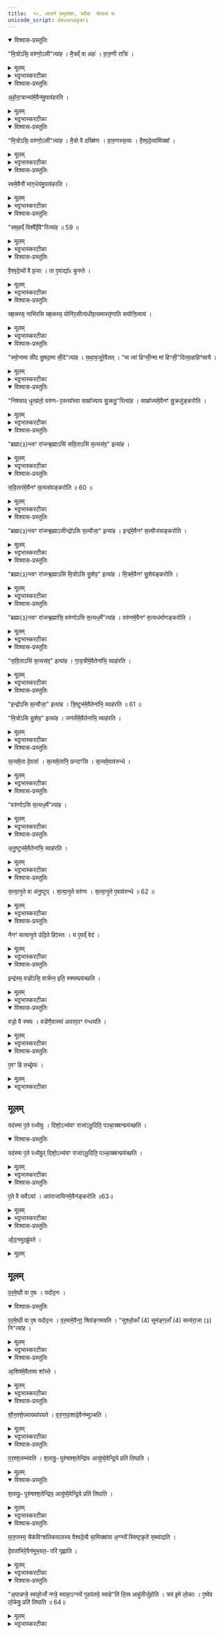```yaml
---
title:  १०, आसने समुपवेशः, सर्वैस्  सेव्यत्वं च
unicode_script: devanagari
---
```



<details open><summary>विश्वास-प्रस्तुतिः</summary>

"मि॒त्रो॑ऽसि॒ वरु॑णो॒ऽसी"त्या॑ह ।
मै॒त्रव्ँ वा अहः॑ ।
वा॒रु॒णी रात्रिः॑ ।
</details>

<details><summary>मूलम्</summary>

"मि॒त्रो॑ऽसि॒ वरु॑णो॒ऽसी"त्या॑ह ।
मै॒त्रव्ँ वा अहः॑ ।
वा॒रु॒णी रात्रिः॑ ।
</details>

<details><summary>भट्टभास्करटीका</summary>

1 अथ वेश्वदेव्यामिक्षायां यजमानो दक्षिणं सव्यं च बाहुमुपावहरते - मित्रोसीत्यादि ॥ मित्रशब्दस्य सूर्यवाचित्वात्तन्नाम्ना व्यवहृतस्य दक्षिणबाहोरहोरूपत्वं, वरुणशब्दस्यान्यकारवदावरणवाचित्वात् तन्नाम्ना व्यवहृतस्य रात्रिरूपत्वमिति भावः ।
</details>

<details open><summary>विश्वास-प्रस्तुतिः</summary>

अ॒हो॒रा॒त्राभ्या॑मे॒वैन॑मु॒पाव॑हरति ।
</details>

<details><summary>मूलम्</summary>

अ॒हो॒रा॒त्राभ्या॑मे॒वैन॑मु॒पाव॑हरति ।
</details>

<details><summary>भट्टभास्करटीका</summary>

अहोरात्राभ्यामेनं दक्षिण सव्यं चोपावहरति ।
</details>

<details open><summary>विश्वास-प्रस्तुतिः</summary>

"मि॒त्रो॑ऽसि॒ वरु॑णो॒ऽसी"त्या॑ह ।
मै॒त्रो वै दख्षि॑णः ।
वा॒रु॒णस्स॒व्यः ।
वै॒श्व॒दे॒व्या॑मिख्षा᳚ ।
</details>

<details><summary>मूलम्</summary>

"मि॒त्रो॑ऽसि॒ वरु॑णो॒ऽसी"त्या॑ह ।
मै॒त्रो वै दख्षि॑णः ।
वा॒रु॒णस्स॒व्यः ।
वै॒श्व॒दे॒व्या॑मिख्षा᳚ ।
</details>

<details><summary>भट्टभास्करटीका</summary>

किंच - मैत्रो दक्षिणो हस्तः प्राथम्यात् । सव्यो वारुणः संवृतत्वात्, आमिक्षा च वैश्वदेवी, विश्वेषु देवेषु चान्तर्भूतौ मित्रावरुणौ ।
</details>

<details open><summary>विश्वास-प्रस्तुतिः</summary>

स्वमे॒वैनौ॑ भाग॒धेय॑मु॒पाव॑हरति ।
</details>

<details><summary>मूलम्</summary>

स्वमे॒वैनौ॑ भाग॒धेय॑मु॒पाव॑हरति ।
</details>

<details><summary>भट्टभास्करटीका</summary>

तस्मात् स्वं भागधेयं भजनीयं संबन्धिनं संतानं प्रति मित्रं वरुणं च एतौ हस्तावुपावहरति ॥
</details>

<details open><summary>विश्वास-प्रस्तुतिः</summary>

"सम॒हव्ँ विश्वै᳚र्दे॒वै"रित्या॑ह ॥ 59 ॥  
</details>

<details><summary>मूलम्</summary>

"सम॒हव्ँ विश्वै᳚र्दे॒वै"रित्या॑ह ॥ 59 ॥  
</details>

<details><summary>भट्टभास्करटीका</summary>

2 समहमिति तामभिमृशति ॥
</details>

<details open><summary>विश्वास-प्रस्तुतिः</summary>

वै॒श्व॒दे॒व्यो॑ वै प्र॒जाः ।
ता ए॒वाद्या᳚ᳵ कुरुते ।
</details>

<details><summary>मूलम्</summary>

वै॒श्व॒दे॒व्यो॑ वै प्र॒जाः ।
ता ए॒वाद्या᳚ᳵ कुरुते ।
</details>

<details><summary>भट्टभास्करटीका</summary>

वैश्वदेव्यः प्रजास्सर्वदेवसाधारणत्वात् । तास्सर्वा आद्या आत्मनो भोग्याः करदाः कुरुते ॥
</details>

<details open><summary>विश्वास-प्रस्तुतिः</summary>

ख्ष॒त्त्रस्य॒ नाभि॑रसि ख्ष॒त्त्रस्य॒ योनि॑र॒सीत्य॑धीवा॒समास्तृ॑णाति सयोनि॒त्वाय॑ ।
</details>

<details><summary>मूलम्</summary>

ख्ष॒त्त्रस्य॒ नाभि॑रसि ख्ष॒त्त्रस्य॒ योनि॑र॒सीत्य॑धीवा॒समास्तृ॑णाति सयोनि॒त्वाय॑ ।
</details>

<details><summary>भट्टभास्करटीका</summary>

3 क्षत्रस्य नाभिरसीति आसन्दीं मिनोति ॥ क्षत्रस्य योनि सीत्यधीवासमास्तृणातीत्येके । सयोनित्वाय यजमानस्य सयोनित्वख्यापनाय ॥
</details>

<details open><summary>विश्वास-प्रस्तुतिः</summary>

"स्यो॒नामा सी॑द सु॒षदा॒मा सी॒दे"त्या॑ह ।
य॒था॒य॒जुरे॒वैतत् ।
"मा त्वा॑ हिꣳसी॒न्मा मा॑ हिꣳसी॒"दित्या॒हाहिꣳ॑सायै ।
</details>

<details><summary>मूलम्</summary>

"स्यो॒नामा सी॑द सु॒षदा॒मा सी॒दे"त्या॑ह ।
य॒था॒य॒जुरे॒वैतत् ।
"मा त्वा॑ हिꣳसी॒न्मा मा॑ हिꣳसी॒"दित्या॒हाहिꣳ॑सायै ।
</details>

<details><summary>भट्टभास्करटीका</summary>

4 स्योनामिति तत्रासीदन्तमनुमन्त्रयते ॥ स्योनत्वादि यथा यजुर्वदति तथा तद्भवत्येव ॥
</details>

<details open><summary>विश्वास-प्रस्तुतिः</summary>

"निष॑साद धृ॒तव्र॑तो॒ वरु॑णᳶ प॒स्त्या᳚स्वा साम्रा᳚ज्याय सु॒क्रतु॒"रित्या॑ह ।
साम्रा᳚ज्यमे॒वैनꣳ॑ सु॒क्रतु॑ङ्करोति ।
</details>

<details><summary>मूलम्</summary>

"निष॑साद धृ॒तव्र॑तो॒ वरु॑णᳶ प॒स्त्या᳚स्वा साम्रा᳚ज्याय सु॒क्रतु॒"रित्या॑ह ।
साम्रा᳚ज्यमे॒वैनꣳ॑ सु॒क्रतु॑ङ्करोति ।
</details>

<details><summary>भट्टभास्करटीका</summary>

5 निषसादेति आसीनमभिमन्त्रयते ॥ साम्राज्यं सम्राजम् । स्वार्थे ष्यञ्, चातुर्वर्ण्यादित्वात् । साम्राज्यवन्तं वा । 'क्रत्वादयश्च'इत्युत्तरपदाद्युदात्तत्वम् ॥
</details>

<details open><summary>विश्वास-प्रस्तुतिः</summary>

"ब्रह्मा(३)न्त्वꣳ रा॑जन्ब्र॒ह्माऽसि॑ सवि॒ताऽसि॑ स॒त्यस॑व॒" इत्या॑ह ।
</details>

<details><summary>मूलम्</summary>

"ब्रह्मा(३)न्त्वꣳ रा॑जन्ब्र॒ह्माऽसि॑ सवि॒ताऽसि॑ स॒त्यस॑व॒" इत्या॑ह ।
</details>

<details><summary>भट्टभास्करटीका</summary>

6 ऋत्विक्षु रत्निषु च सर्वतः पर्युपविष्टेष्वध्वर्युं राजाऽभिमन्त्रयते - ब्रह्मानिति ॥ अध्वर्युः प्रत्याह - त्वं राजन् ब्रह्माऽसीत्यादि ।
</details>

<details open><summary>विश्वास-प्रस्तुतिः</summary>

स॒वि॒तार॑मे॒वैनꣳ॑ स॒त्यस॑वङ्करोति ॥ 60 ॥  
</details>

<details><summary>मूलम्</summary>

स॒वि॒तार॑मे॒वैनꣳ॑ स॒त्यस॑वङ्करोति ॥ 60 ॥  
</details>

<details><summary>भट्टभास्करटीका</summary>

सवितारं प्रेरयितारं सत्यसवं अमोधानुज्ञम् ।
एवं ब्रह्मणो होतुरुद्गातुश्चामन्त्रणादि ।
</details>

<details open><summary>विश्वास-प्रस्तुतिः</summary>

"ब्रह्मा(३)न्त्वꣳ रा॑जन्ब्र॒ह्माऽसीन्द्रो॑ऽसि स॒त्यौजा॒" इत्या॑ह ।
इन्द्र॑मे॒वैनꣳ॑ स॒त्यौज॑सङ्करोति ।
</details>

<details><summary>मूलम्</summary>

"ब्रह्मा(३)न्त्वꣳ रा॑जन्ब्र॒ह्माऽसीन्द्रो॑ऽसि स॒त्यौजा॒" इत्या॑ह ।
इन्द्र॑मे॒वैनꣳ॑ स॒त्यौज॑सङ्करोति ।
</details>

<details><summary>भट्टभास्करटीका</summary>

इन्द्र ईश्वरोसि ।
सत्यौजाः अवितथबलः
</details>

<details open><summary>विश्वास-प्रस्तुतिः</summary>

"ब्रह्मा(३)न्त्वꣳ रा॑जन्ब्र॒ह्माऽसि॑ मि॒त्रो॑ऽसि सु॒शेव॒" इत्या॑ह ।
मि॒त्रमे॒वैनꣳ॑ सु॒शेव॑ङ्करोति ।
</details>

<details><summary>मूलम्</summary>

"ब्रह्मा(३)न्त्वꣳ रा॑जन्ब्र॒ह्माऽसि॑ मि॒त्रो॑ऽसि सु॒शेव॒" इत्या॑ह ।
मि॒त्रमे॒वैनꣳ॑ सु॒शेव॑ङ्करोति ।
</details>

<details><summary>भट्टभास्करटीका</summary>

मित्रं स्निग्धः सुशेवः सुसुखः । 'आद्युदात्तं द्व्यच्छन्दसि'इत्याद्युदात्तत्वम् ।
</details>

<details open><summary>विश्वास-प्रस्तुतिः</summary>

"ब्रह्मा(३)न्त्वꣳ रा॑जन्ब्र॒ह्मासि॒ वरु॑णोऽसि स॒त्यध॒र्मे"त्या॑ह ।
वरु॑णमे॒वैनꣳ॑ स॒त्यध॑र्माणङ्करोति ।
</details>

<details><summary>मूलम्</summary>

"ब्रह्मा(३)न्त्वꣳ रा॑जन्ब्र॒ह्मासि॒ वरु॑णोऽसि स॒त्यध॒र्मे"त्या॑ह ।
वरु॑णमे॒वैनꣳ॑ स॒त्यध॑र्माणङ्करोति ।
</details>

<details><summary>भट्टभास्करटीका</summary>

वरुणो वारकः शत्रूणां सत्यधर्माणं अमोघक्रियम् । 'धर्मादनिच्केवलात्'॥
</details>

<details open><summary>विश्वास-प्रस्तुतिः</summary>

"स॒वि॒ताऽसि॑ स॒त्यस॑व॒" इत्या॑ह ।
गा॒य॒त्रीमे॒वैतेना॑भि॒ व्याह॑रति ।
</details>

<details><summary>मूलम्</summary>

"स॒वि॒ताऽसि॑ स॒त्यस॑व॒" इत्या॑ह ।
गा॒य॒त्रीमे॒वैतेना॑भि॒ व्याह॑रति ।
</details>

<details><summary>भट्टभास्करटीका</summary>

7 सविताऽसीत्यादि ॥ एतेन सवितृकीर्तनेन तदीयां गायत्रीं यजमानायाभिव्याहरति ।
</details>

<details open><summary>विश्वास-प्रस्तुतिः</summary>

"इन्द्रो॑ऽसि स॒त्यौजा॒" इत्या॑ह ।
त्रि॒ष्टुभ॑मे॒वैतेना॑भि॒ व्याह॑रति ॥ 61 ॥  

"मि॒त्रो॑ऽसि सु॒शेव॒" इत्या॑ह ।
जग॑तीमे॒वैतेना॑भि॒ व्याह॑रति ।
</details>

<details><summary>मूलम्</summary>

"इन्द्रो॑ऽसि स॒त्यौजा॒" इत्या॑ह ।
त्रि॒ष्टुभ॑मे॒वैतेना॑भि॒ व्याह॑रति ॥ 61 ॥  

"मि॒त्रो॑ऽसि सु॒शेव॒" इत्या॑ह ।
जग॑तीमे॒वैतेना॑भि॒ व्याह॑रति ।
</details>

<details><summary>भट्टभास्करटीका</summary>

इन्द्रकीर्तनेन त्रिष्टुभं मित्रकीर्तनेन जगतीम् ।
</details>

<details open><summary>विश्वास-प्रस्तुतिः</summary>

स॒त्यमे॒ता दे॒वताः᳚ ।
स॒त्यमे॒तानि॒ छन्दाꣳ॑सि ।
स॒त्यमे॒वाव॑रुन्धे ।
</details>

<details><summary>मूलम्</summary>

स॒त्यमे॒ता दे॒वताः᳚ ।
स॒त्यमे॒तानि॒ छन्दाꣳ॑सि ।
स॒त्यमे॒वाव॑रुन्धे ।
</details>

<details><summary>भट्टभास्करटीका</summary>

सत्यं अवितथफलहेतवः, एतानि छन्दांसि, तस्मादेतत्संबन्धात् सत्यमवितथफलमवावरुन्ध । यद्वा - सत्यमनुष्टुभमिति सत्यवचनान्वयात् विपर्ययाच्च सत्यानृतात्मत्वमनुष्ट्वभः, तस्य वाङ्मयत्वात् ।
</details>

<details open><summary>विश्वास-प्रस्तुतिः</summary>

"वरु॑णोऽसि स॒त्यध॒र्मे"त्या॑ह ।
</details>

<details><summary>मूलम्</summary>

"वरु॑णोऽसि स॒त्यध॒र्मे"त्या॑ह ।
</details>

<details><summary>भट्टभास्करटीका</summary>

वरुणोपि सत्यानृतात्मा पापिनो वारको गृह्नाति पाशेन, इतरास्तु मोचकोऽनुगृह्णाति ।
</details>

<details open><summary>विश्वास-प्रस्तुतिः</summary>

अ॒नु॒ष्टुभ॑मे॒वैतेना॑भि॒ व्याह॑रति ।
</details>

<details><summary>मूलम्</summary>

अ॒नु॒ष्टुभ॑मे॒वैतेना॑भि॒ व्याह॑रति ।
</details>

<details><summary>भट्टभास्करटीका</summary>

तस्माद्वरुणकीर्तनेन अनुष्टुभमेवाभिव्याहरति ।
</details>

<details open><summary>विश्वास-प्रस्तुतिः</summary>

स॒त्या॒नृ॒ते वा अ॑नु॒ष्टुप् ।
स॒त्या॒नृ॒ते वरु॑णः ।
स॒त्या॒नृ॒ते ए॒वाव॑रुन्धे ॥ 62 ॥
</details>

<details><summary>मूलम्</summary>

स॒त्या॒नृ॒ते वा अ॑नु॒ष्टुप् ।
स॒त्या॒नृ॒ते वरु॑णः ।
स॒त्या॒नृ॒ते ए॒वाव॑रुन्धे ॥ 62 ॥
</details>

<details><summary>भट्टभास्करटीका</summary>

ततस्सत्यानृते अवरुन्धे विधेयीकरोति ।
</details>

<details open><summary>विश्वास-प्रस्तुतिः</summary>

नैनꣳ॑ सत्यानृ॒ते उ॑दि॒ते हिꣵ॑स्तः ।
य ए॒वव्ँ वेद॑ ।
</details>

<details><summary>मूलम्</summary>

नैनꣳ॑ सत्यानृ॒ते उ॑दि॒ते हिꣵ॑स्तः ।
य ए॒वव्ँ वेद॑ ।
</details>

<details><summary>भट्टभास्करटीका</summary>

ततस्ते उदिते उद्भूते उक्ते वा अयथाविषयोदिते एनं न हिंस्तः । एवं वेदितारमित्यपि, किं पुनः कर्तारम् ॥
</details>

<details open><summary>विश्वास-प्रस्तुतिः</summary>

इन्द्र॑स्य॒ वज्रो॑ऽसि॒ वार्त्र॑घ्न॒ इति॒ स्फ्यम्प्रय॑च्छति ।
</details>

<details><summary>मूलम्</summary>

इन्द्र॑स्य॒ वज्रो॑ऽसि॒ वार्त्र॑घ्न॒ इति॒ स्फ्यम्प्रय॑च्छति ।
</details>

<details><summary>भट्टभास्करटीका</summary>

8 इन्द्रस्येति ब्रह्मा स्फ्यं राज्ञे प्रयच्छति ॥
</details>

<details open><summary>विश्वास-प्रस्तुतिः</summary>

वज्रो॒ वै स्फ्यः ।
वज्रे॑णै॒वास्मा॑ अवरप॒रꣳ र॑न्धयति ।
</details>

<details><summary>मूलम्</summary>

वज्रो॒ वै स्फ्यः ।
वज्रे॑णै॒वास्मा॑ अवरप॒रꣳ र॑न्धयति ।
</details>

<details><summary>भट्टभास्करटीका</summary>

वज्रस्थानीयेन स्फ्येन अस्मै यजमानाय अवरपरं अवरान् परांश्च सेनापुरुषान् रन्धयति वशीकरोति । 'रधिजभोरचि'इति नुम् । अवरपरस्य सेनाङ्गत्वादेकवचनम् । आहिताग्न्यादित्वावत् परनिपातः ।
</details>

<details open><summary>विश्वास-प्रस्तुतिः</summary>

ए॒वꣳ हि तच्छ्रेयः॑ ।
</details>

<details><summary>मूलम्</summary>

ए॒वꣳ हि तच्छ्रेयः॑ ।
</details>

<details><summary>भट्टभास्करटीका</summary>

एवं हि तच्छ्रेयः प्रशस्ततरं भवति ।
</details>

## मूलम्
यद॑स्मा ए॒ते रध्ये॑युः ।
दिशो॒ऽभ्य॑यꣳ राजा॑ऽभू॒दिति॒ पञ्चा॒ख्षान्प्रय॑च्छति ।
<details open><summary>विश्वास-प्रस्तुतिः</summary>

यद॑स्मा ए॒ते रध्ये॑यु॒र् दिशो॒ऽभ्य॑यꣳ राजा॑ऽभू॒दिति॒ पञ्चा॒ख्षान्प्रय॑च्छति ।
</details>

<details><summary>मूलम्</summary>

यद॑स्मा ए॒ते रध्ये॑यु॒र् दिशो॒ऽभ्य॑यꣳ राजा॑ऽभू॒दिति॒ पञ्चा॒ख्षान्प्रय॑च्छति ।
</details>

<details><summary>भट्टभास्करटीका</summary>

यदस्मै एते अवरे परेचोभयेऽपि रध्येयुः संसिद्ध्येयुः । रध हिंसासंराध्योः, दैवादिकः । यद्वा - अवरः परोऽन्यो यथा भवति तथा रन्धयति तथा वज्रप्रदानात् । अन्तोदात्तत्वं छान्दसम् । प्रतिहिताद्यक्षावापान्तं प्रत्तेन वज्रेण सोऽक्षावापोऽन्ते अधिदेवनं परश्शतान् परस्सहस्रान् वाऽक्षान्युप्य 'दिशोऽभ्ययं राजाऽ भूत्' इति पञ्चाक्षान्राज्ञे प्रयच्छति ।
</details>

<details open><summary>विश्वास-प्रस्तुतिः</summary>

ए॒ते वै सर्वेऽयाः᳚ ।
अप॑राजायिनमे॒वैन॑ङ्करोति ॥63॥  
</details>

<details><summary>मूलम्</summary>

ए॒ते वै सर्वेऽयाः᳚ ।
अप॑राजायिनमे॒वैन॑ङ्करोति ॥63॥  
</details>

<details><summary>भट्टभास्करटीका</summary>

एते अक्षाः ये पञ्चास्मै दीयन्ते एते सर्वे अयाः कृतत्रेताद्वापरकलयश्चत्वारो युगपादाः पञ्चमं युगं तस्मादयस्थानीयाक्षपञ्चकप्रदानेन एनं राजानं अपराजायिनं कदाचिदपि काले अपराजयशीलं करोति ॥
</details>

<details open><summary>विश्वास-प्रस्तुतिः</summary>

ओ॒द॒नमुद्ब्रु॑वते ।
</details>

<details><summary>मूलम्</summary>

ओ॒द॒नमुद्ब्रु॑वते ।
</details>

## मूलम्
प॒र॒मे॒ष्ठी वा ए॒षः ।
यदो॑द॒नः ।
<details open><summary>विश्वास-प्रस्तुतिः</summary>

प॒र॒मे॒ष्ठी वा ए॒ष यदो॑द॒नः ।
प॒र॒मामे॒वैन॒ꣵ॒ श्रिय॑ङ्गमयति ।
"सुश्लो॒काँ (4) सुम॑ङ्ग॒लाँ (4) सत्य॑रा॒जा (३) नि"त्या॑ह ।
</details>

<details><summary>मूलम्</summary>

प॒र॒मे॒ष्ठी वा ए॒ष यदो॑द॒नः ।
प॒र॒मामे॒वैन॒ꣵ॒ श्रिय॑ङ्गमयति ।
"सुश्लो॒काँ (4) सुम॑ङ्ग॒लाँ (4) सत्य॑रा॒जा (३) नि"त्या॑ह ।
</details>

<details><summary>भट्टभास्करटीका</summary>

9 ओदनमिति ॥ ब्राह्मणादयोपि दीव्यन्तः ओदनं उद्ब्रुवते उद्देश्यं ब्रुवते पणत्वेन परिभाषन्ते । परमेष्ठिस्थानीयः खल्वोदनः, धारकत्वात् सर्वस्य । परमांश्रियमेनं ऋचो गाधामिश्राः श्रियं गमयन्ति । सुश्लोकादिमङ्गल्यनाम्नः संगृहीतृभागदुघक्षत्तॄन् एतैः पदैराह्वयति ।
</details>

<details open><summary>विश्वास-प्रस्तुतिः</summary>

आ॒शिष॑मे॒वैतामा शा᳚स्ते ।
</details>

<details><summary>मूलम्</summary>

आ॒शिष॑मे॒वैतामा शा᳚स्ते ।
</details>

<details><summary>भट्टभास्करटीका</summary>

आशिषमित्यादि । सुश्लोकादिहेतुत्वमेषामाशास्ते तेन, लभते च तथेत्यर्थः ॥
</details>

<details open><summary>विश्वास-प्रस्तुतिः</summary>

शौ॒न॒श्शे॒पमाख्या॑पयते ।
व॒रु॒ण॒पा॒शादे॒वैन॑म्मुञ्चति ।
</details>

<details><summary>मूलम्</summary>

शौ॒न॒श्शे॒पमाख्या॑पयते ।
व॒रु॒ण॒पा॒शादे॒वैन॑म्मुञ्चति ।
</details>

<details><summary>भट्टभास्करटीका</summary>

10 शौनश्शेपमिति ॥ ऋचो गाधामिश्राः परश्शताः परस्सहस्रा वा शस्त्रविशेषः तं होतारमाख्यापयते वाचयति, यजमानः वरुणपाशात् पापपाशान्मुक्तो भवति ।
</details>

<details open><summary>विश्वास-प्रस्तुतिः</summary>

प॒र॒श्श॒तम्भ॑वति ।
श॒तायु॒ᳶ पुरु॑षश्श॒तेन्द्रि॑यः
आयु॑ष्ये॒वेन्द्रि॒ये प्रति॑ तिष्ठति ।
</details>

<details><summary>मूलम्</summary>

प॒र॒श्श॒तम्भ॑वति ।
श॒तायु॒ᳶ पुरु॑षश्श॒तेन्द्रि॑यः
आयु॑ष्ये॒वेन्द्रि॒ये प्रति॑ तिष्ठति ।
</details>

<details open><summary>विश्वास-प्रस्तुतिः</summary>

श॒तायु॒ᳶ पुरु॑षश्श॒तेन्द्रि॑य॒ आयु॑ष्ये॒वेन्द्रि॒ये प्रति॑ तिष्ठति ।
</details>

<details><summary>मूलम्</summary>

श॒तायु॒ᳶ पुरु॑षश्श॒तेन्द्रि॑य॒ आयु॑ष्ये॒वेन्द्रि॒ये प्रति॑ तिष्ठति ।
</details>

<details><summary>भट्टभास्करटीका</summary>

परश्शतमिति । शतात् परः परश्शतं, पारस्करादित्वात् सुट् । शतात्परा ऋचो भवन्ति शतायुरित्यादि । गतम् ॥
</details>

<details open><summary>विश्वास-प्रस्तुतिः</summary>

मा॒रु॒तस्य॒ चैक॑विꣳशतिकपालस्य वैश्वदे॒व्यै चा॒मिख्षा॑या अ॒ग्नये᳚ स्विष्ट॒कृते॑ स॒मव॑द्यति ।

दे॒वता॑भिरे॒वैन॑मुभ॒यत॒ᳶ परि॑ गृह्णाति ।
</details>

<details><summary>मूलम्</summary>

मा॒रु॒तस्य॒ चैक॑विꣳशतिकपालस्य वैश्वदे॒व्यै चा॒मिख्षा॑या अ॒ग्नये᳚ स्विष्ट॒कृते॑ स॒मव॑द्यति ।

दे॒वता॑भिरे॒वैन॑मुभ॒यत॒ᳶ परि॑ गृह्णाति ।
</details>

<details><summary>भट्टभास्करटीका</summary>

11 'मारुतस्य चेत्यादि ॥ गतम् । अत्र मारुतेनैकविंशतिकपालेन वैश्वदेव्यामिक्षया प्रचरति । तत्राग्नये स्विष्टकृते उभयोस्समवद्यति ।
</details>

<details open><summary>विश्वास-प्रस्तुतिः</summary>

"अ॒पान्नप्त्रे॒ स्वाहो॒र्जो नप्त्रे॒ स्वाहा॒ऽग्नये॑ गृ॒हप॑तये॒ स्वाहे"ति॑ ति॒स्र आहु॑तीर्जुहोति ।
त्रय॑ इ॒मे लो॒काः ।
ए॒ष्वे॑व लो॒केषु॒ प्रति॑ तिष्ठति ॥ 64॥  
</details>

<details><summary>मूलम्</summary>

"अ॒पान्नप्त्रे॒ स्वाहो॒र्जो नप्त्रे॒ स्वाहा॒ऽग्नये॑ गृ॒हप॑तये॒ स्वाहे"ति॑ ति॒स्र आहु॑तीर्जुहोति ।
त्रय॑ इ॒मे लो॒काः ।
ए॒ष्वे॑व लो॒केषु॒ प्रति॑ तिष्ठति ॥ 64॥  
</details>

<details><summary>भट्टभास्करटीका</summary>

'अपां नप्त्रे स्वाहा'39इत्यादयः तिस्र आडुतयः । अवभृथेन प्रचर्य अप्सु प्रथमा, उदकान्तगार्हपत्ययोर्मध्ये दर्भस्तम्बे द्वितीया, पुनरेव गार्हपत्ये तृतीया । त्रय इत्यादि । गतम् ॥

इति भट्टभास्करमिश्रविरचिते यजुर्वेदभाष्ये पारक्षुद्रभाष्ये प्रथमेऽष्टके सप्तमप्रपाठके दशमोऽनुवाकः ॥
समाप्तश्च प्रपाठकः ॥  

</details>

